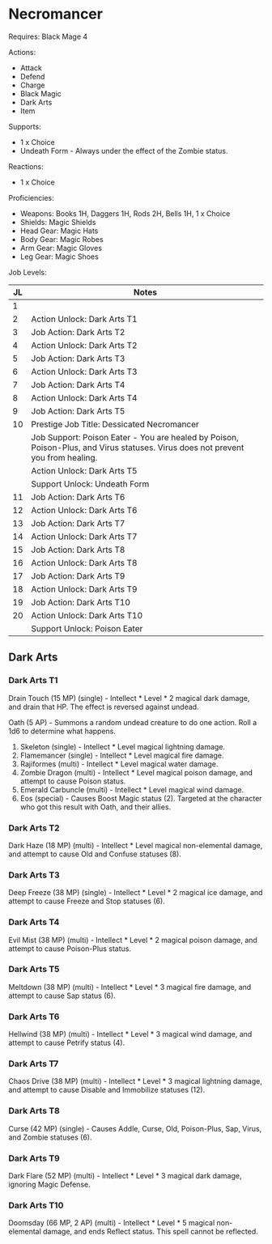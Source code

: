 # Necromancer

Requires: Black Mage 4

Actions:

- Attack
- Defend
- Charge
- Black Magic
- Dark Arts
- Item

Supports:

- 1 x Choice
- Undeath Form - Always under the effect of the Zombie status.

Reactions:

- 1 x Choice

Proficiencies:

- Weapons: Books 1H, Daggers 1H, Rods 2H, Bells 1H, 1 x Choice
- Shields: Magic Shields
- Head Gear: Magic Hats
- Body Gear: Magic Robes
- Arm Gear: Magic Gloves
- Leg Gear: Magic Shoes

Job Levels:

| JL | Notes |
| --- | --- |
| 1 | 
| 2 | Action Unlock: Dark Arts T1
| 3 | Job Action: Dark Arts T2
| 4 | Action Unlock: Dark Arts T2
| 5 | Job Action: Dark Arts T3
| 6 | Action Unlock: Dark Arts T3
| 7 | Job Action: Dark Arts T4
| 8 | Action Unlock: Dark Arts T4
| 9 | Job Action: Dark Arts T5
| 10 | Prestige Job Title: Dessicated Necromancer
|    | Job Support: Poison Eater - You are healed by Poison, Poison-Plus, and Virus statuses. Virus does not prevent you from healing.
|    | Action Unlock: Dark Arts T5
|    | Support Unlock: Undeath Form
| 11 | Job Action: Dark Arts T6
| 12 | Action Unlock: Dark Arts T6
| 13 | Job Action: Dark Arts T7
| 14 | Action Unlock: Dark Arts T7
| 15 | Job Action: Dark Arts T8
| 16 | Action Unlock: Dark Arts T8
| 17 | Job Action: Dark Arts T9
| 18 | Action Unlock: Dark Arts T9
| 19 | Job Action: Dark Arts T10
| 20 | Action Unlock: Dark Arts T10
|    | Support Unlock: Poison Eater

## Dark Arts

### Dark Arts T1

Drain Touch (15 MP) (single) - Intellect * Level * 2 magical dark damage, and drain that HP. The effect is reversed against undead.

Oath (5 AP) - Summons a random undead creature to do one action. Roll a 1d6 to determine what happens.

1. Skeleton (single) - Intellect * Level magical lightning damage.
2. Flamemancer (single) - Intellect * Level magical fire damage.
3. Rajiformes (multi) - Intellect * Level magical water damage.
4. Zombie Dragon (multi) - Intellect * Level magical poison damage, and attempt to cause Poison status.
5. Emerald Carbuncle (multi) - Intellect * Level magical wind damage.
6. Eos (special) - Causes Boost Magic status (2). Targeted at the character who got this result with Oath, and their allies.

### Dark Arts T2

Dark Haze (18 MP) (multi) - Intellect * Level magical non-elemental damage, and attempt to cause Old and Confuse statuses (8).

### Dark Arts T3

Deep Freeze (38 MP) (single) - Intellect * Level * 2 magical ice damage, and attempt to cause Freeze and Stop statuses (6).

### Dark Arts T4

Evil Mist (38 MP) (multi) - Intellect * Level * 2 magical poison damage, and attempt to cause Poison-Plus status.

### Dark Arts T5

Meltdown (38 MP) (multi) - Intellect * Level * 3 magical fire damage, and attempt to cause Sap status (6).

### Dark Arts T6

Hellwind (38 MP) (multi) - Intellect * Level * 3 magical wind damage, and attempt to cause Petrify status (4).

### Dark Arts T7

Chaos Drive (38 MP) (multi) - Intellect * Level * 3 magical lightning damage, and attempt to cause Disable and Immobilize statuses (12).

### Dark Arts T8

Curse (42 MP) (single) - Causes Addle, Curse, Old, Poison-Plus, Sap, Virus, and Zombie statuses (6).

### Dark Arts T9

Dark Flare (52 MP) (multi) - Intellect * Level * 3 magical dark damage, ignoring Magic Defense.

### Dark Arts T10

Doomsday (66 MP, 2 AP) (multi) - Intellect * Level * 5 magical non-elemental damage, and ends Reflect status. This spell cannot be reflected.
